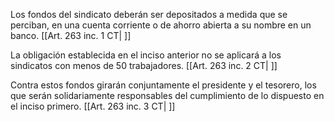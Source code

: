 Los fondos del sindicato deberán ser depositados a medida que se perciban, en una cuenta corriente o de ahorro abierta a su nombre en un banco. [[Art. 263 inc. 1 CT| ]]

La obligación establecida en el inciso anterior no se aplicará a los sindicatos con menos de 50 trabajadores. [[Art. 263 inc. 2 CT| ]]

Contra estos fondos girarán conjuntamente el presidente y el tesorero, los que serán solidariamente responsables del cumplimiento de lo dispuesto en el inciso primero. [[Art. 263 inc. 3 CT| ]]